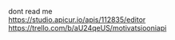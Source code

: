 dont read me    
https://studio.apicur.io/apis/112835/editor
https://trello.com/b/aU24qeUS/motivatsiooniapi